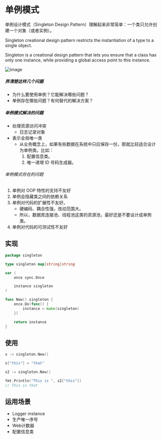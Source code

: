 # 单例模式

单例设计模式（Singleton Design Pattern）理解起来非常简单：一个类只允许创建一个对象（或者实例）。

Singleton creational design pattern restricts the instantiation of a type to a single object.

Singleton is a creational design pattern that lets you ensure that a class has only one instance, while providing a
global access point to this instance.

![image](https://user-images.githubusercontent.com/65383410/165093763-471b6849-e56b-49d1-a610-3acaaabc17ac.png)

##### 弄清楚这样几个问题

- 为什么要使用单例？它能解决哪些问题？
- 单例存在哪些问题？有何替代的解决方案？

##### 单例模式解决的问题

- 处理资源访问冲突
    - 日志记录对象
- 表示全局唯一类
    - 从业务概念上，如果有些数据在系统中只应保存一份，那就比较适合设计为单例类。比如：
        1. 配置信息类。
        2. 唯一递增 ID 号码生成器。

###### 单例模式存在的问题

1. 单例对 OOP 特性的支持不友好
2. 单例会隐藏类之间的依赖关系
3. 单例对代码的扩展性不友好。
    - 硬编码、耦合性强，改动范围大。
    - 所以，数据库连接池、线程池这类的资源池，最好还是不要设计成单例类。
4. 单例对代码的可测试性不友好


## 实现

```go
package singleton

type singleton map[string]string

var (
	once sync.Once

	instance singleton
)

func New() singleton {
	once.Do(func() {
		instance = make(singleton)
	})

	return instance
}
```

## 使用

```go
s := singleton.New()

s["this"] = "that"

s2 := singleton.New()

fmt.Println("This is ", s2["this"])
// This is that
```

## 运用场景

- Logger instance
- 生产唯一序号
- Web计数器
- 配置信息类
